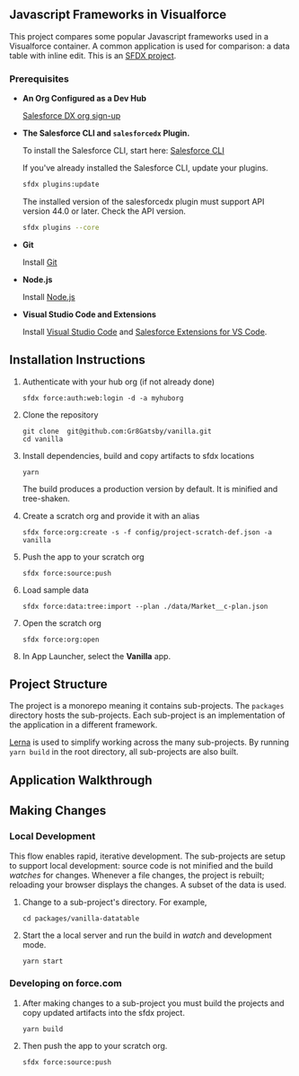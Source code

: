 ## Javascript Frameworks in Visualforce

This project compares some popular Javascript frameworks used in a Visualforce container. A common application is used for comparison: a data table with inline edit. This is an [SFDX project](https://trailhead.salesforce.com/en/trails/sfdx_get_started).


### Prerequisites

- **An Org Configured as a Dev Hub**

    <a href="https://developer.salesforce.com/promotions/orgs/dx-signup" target="_blank">Salesforce DX org sign-up</a>

- **The Salesforce CLI and `salesforcedx` Plugin.**

    To install the Salesforce CLI, start here: <a href="https://developer.salesforce.com/tools/sfdxcli" target="_blank">Salesforce CLI</a>

    If you've already installed the Salesforce CLI, update your plugins.
    ```bash
    sfdx plugins:update
    ```

    The installed version of the salesforcedx plugin must support API version 44.0 or later. Check the API version.
    ```bash
    sfdx plugins --core
    ```
- **Git**

   Install [Git](https://help.github.com/articles/set-up-git/)

- **Node.js**

   Install [Node.js](https://nodejs.org)

- **Visual Studio Code and Extensions**

    Install [Visual Studio Code](https://code.visualstudio.com/) and [Salesforce Extensions for VS Code](https://marketplace.visualstudio.com/items?itemName=salesforce.salesforcedx-vscode).


## Installation Instructions

1. Authenticate with your hub org (if not already done)
    ```
    sfdx force:auth:web:login -d -a myhuborg
    ```

1. Clone the repository
    ```
    git clone  git@github.com:Gr8Gatsby/vanilla.git
    cd vanilla
    ```

1. Install dependencies, build and copy artifacts to sfdx locations
    ```
    yarn
    ```

    The build produces a production version by default. It is minified and tree-shaken.

1. Create a scratch org and provide it with an alias
    ```
    sfdx force:org:create -s -f config/project-scratch-def.json -a vanilla
    ```

1. Push the app to your scratch org
    ```
    sfdx force:source:push
    ```

1. Load sample data
    ```
    sfdx force:data:tree:import --plan ./data/Market__c-plan.json
    ```

1. Open the scratch org
    ```
    sfdx force:org:open
    ```

1. In App Launcher, select the **Vanilla** app.


## Project Structure

The project is a monorepo meaning it contains sub-projects. The `packages` directory hosts the sub-projects. Each sub-project is an implementation of the application in a different framework.

[Lerna](https://lernajs.io/) is used to simplify working across the many sub-projects. By running `yarn build` in the root directory, all sub-projects are also built.


## Application Walkthrough




## Making Changes

### Local Development

This flow enables rapid, iterative development. The sub-projects are setup to support local development: source code is not minified and the build _watches_ for changes. Whenever a file changes, the project is rebuilt; reloading your browser displays the changes. A subset of the data is used.

1. Change to a sub-project's directory. For example,
    ```
    cd packages/vanilla-datatable
    ```

1. Start the a local server and run the build in _watch_ and development mode.
    ```
    yarn start
    ```


### Developing on force.com

1. After making changes to a sub-project you must build the projects and copy updated artifacts into the sfdx project.
    ```
    yarn build
    ```

1. Then push the app to your scratch org.
    ```
    sfdx force:source:push
    ```

